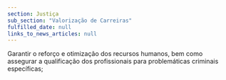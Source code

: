 ```yaml
---
section: Justiça
sub_section: "Valorização de Carreiras"
fulfilled_date: null
links_to_news_articles: null
---
```


Garantir o reforço e otimização dos recursos humanos, bem como assegurar a qualificação dos profissionais para problemáticas criminais específicas;